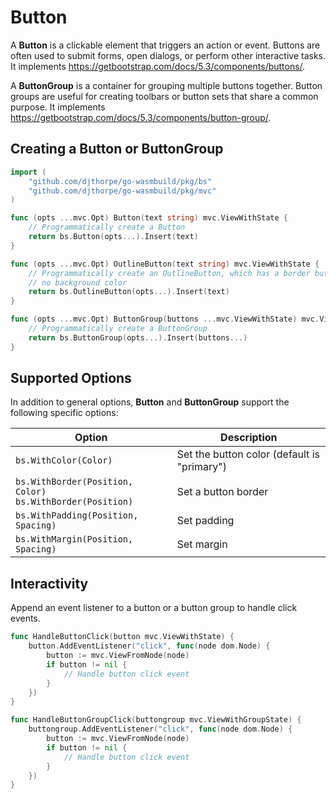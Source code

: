 # Button

A **Button** is a clickable element that triggers an action or event. Buttons are often used to submit forms, open dialogs, or perform other interactive tasks. It implements <https://getbootstrap.com/docs/5.3/components/buttons/>.

A **ButtonGroup** is a container for grouping multiple buttons together. Button groups are useful for creating toolbars or button sets that share a common purpose. It implements <https://getbootstrap.com/docs/5.3/components/button-group/>.

## Creating a Button or ButtonGroup

```go
import (
    "github.com/djthorpe/go-wasmbuild/pkg/bs"
    "github.com/djthorpe/go-wasmbuild/pkg/mvc"
)

func (opts ...mvc.Opt) Button(text string) mvc.ViewWithState {
    // Programmatically create a Button
    return bs.Button(opts...).Insert(text)
}

func (opts ...mvc.Opt) OutlineButton(text string) mvc.ViewWithState {
    // Programmatically create an OutlineButton, which has a border but
    // no background color
    return bs.OutlineButton(opts...).Insert(text)
}

func (opts ...mvc.Opt) ButtonGroup(buttons ...mvc.ViewWithState) mvc.ViewWithGroupState {
    // Programmatically create a ButtonGroup
    return bs.ButtonGroup(opts...).Insert(buttons...)
}
```

## Supported Options

In addition to general options, **Button** and **ButtonGroup** support the following specific options:

| Option | Description |
|--------|-------------|
| `bs.WithColor(Color)` | Set the button color (default is "primary") |
| `bs.WithBorder(Position, Color)`<br>`bs.WithBorder(Position)` | Set a button border |
| `bs.WithPadding(Position, Spacing)` | Set padding |
| `bs.WithMargin(Position, Spacing)` | Set margin |

## Interactivity

Append an event listener to a button or a button group to handle click events.

```go
func HandleButtonClick(button mvc.ViewWithState) {
    button.AddEventListener("click", func(node dom.Node) {
        button := mvc.ViewFromNode(node)
        if button != nil {
            // Handle button click event
        }        
    })
}

func HandleButtonGroupClick(buttongroup mvc.ViewWithGroupState) {
    buttongroup.AddEventListener("click", func(node dom.Node) {
        button := mvc.ViewFromNode(node)
        if button != nil {
            // Handle button click event
        }
    })
}
```
